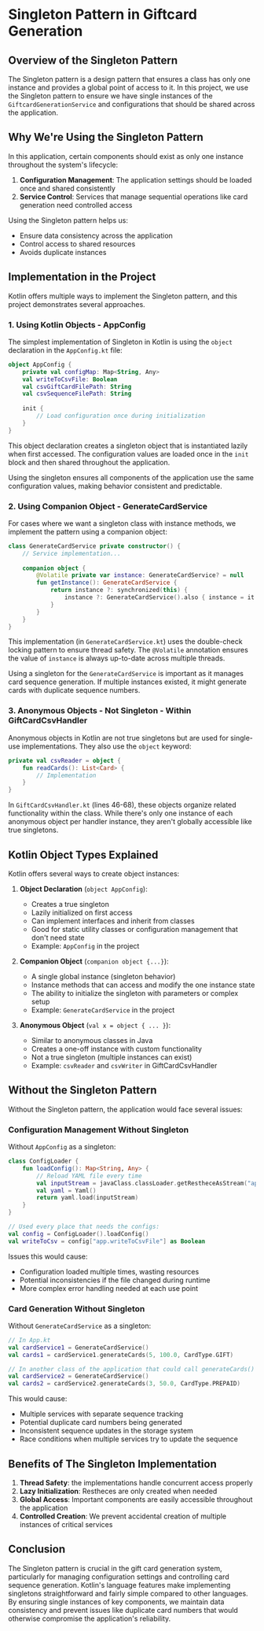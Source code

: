 # Singleton Pattern in Giftcard Generation

## Overview of the Singleton Pattern

The Singleton pattern is a design pattern that ensures a class has only one instance and provides a global point of access to it. 
In this project, we use the Singleton pattern to ensure we have single instances of the `GiftcardGenerationService` and 
configurations that should be shared across the application.

## Why We're Using the Singleton Pattern

In this application, certain components should exist as only one instance throughout the system's lifecycle:

1. **Configuration Management**: The application settings should be loaded once and shared consistently
2. **Service Control**: Services that manage sequential operations like card generation need controlled access

Using the Singleton pattern helps us:
- Ensure data consistency across the application
- Control access to shared resources
- Avoids duplicate instances

## Implementation in the Project

Kotlin offers multiple ways to implement the Singleton pattern, and this project demonstrates several approaches.

### 1. Using Kotlin Objects - AppConfig

The simplest implementation of Singleton in Kotlin is using the `object` declaration in the `AppConfig.kt` file:

```kotlin
object AppConfig {
    private val configMap: Map<String, Any>
    val writeToCsvFile: Boolean
    val csvGiftCardFilePath: String
    val csvSequenceFilePath: String
    
    init {
        // Load configuration once during initialization
    }
}
```

This object declaration creates a singleton object that is instantiated lazily when first accessed. 
The configuration values are loaded once in the `init` block and then shared throughout the application.

Using the singleton ensures all components of the application use the same configuration values, making behavior consistent and predictable.

### 2. Using Companion Object - GenerateCardService

For cases where we want a singleton class with instance methods, we implement the pattern using a companion object:

```kotlin
class GenerateCardService private constructor() {
    // Service implementation...
    
    companion object {
        @Volatile private var instance: GenerateCardService? = null
        fun getInstance(): GenerateCardService {
            return instance ?: synchronized(this) {
                instance ?: GenerateCardService().also { instance = it }
            }
        }
    }
}
```

This implementation (in `GenerateCardService.kt`) uses the double-check locking pattern to ensure thread safety. 
The `@Volatile` annotation ensures the value of `instance` is always up-to-date across multiple threads.

Using a singleton for the `GenerateCardService` is important as it manages card sequence generation. 
If multiple instances existed, it might generate cards with duplicate sequence numbers.

### 3. Anonymous Objects - Not Singleton - Within GiftCardCsvHandler

Anonymous objects in Kotlin are not true singletons but are used for single-use implementations. They also use the `object`
keyword:

```kotlin
private val csvReader = object {
    fun readCards(): List<Card> {
        // Implementation
    }
}
```

In `GiftCardCsvHandler.kt` (lines 46-68), these objects organize related functionality within the class. 
While there's only one instance of each anonymous object per handler instance, they aren't globally accessible like true singletons.

## Kotlin Object Types Explained

Kotlin offers several ways to create object instances:

1. **Object Declaration** (`object AppConfig`):
    - Creates a true singleton
    - Lazily initialized on first access
    - Can implement interfaces and inherit from classes
    - Good for static utility classes or configuration management that don't need state
    - Example: `AppConfig` in the project

2. **Companion Object** (`companion object {...}`):
    - A single global instance (singleton behavior)
    - Instance methods that can access and modify the one instance state
    - The ability to initialize the singleton with parameters or complex setup
    - Example: `GenerateCardService` in the project

3. **Anonymous Object** (`val x = object { ... }`):
    - Similar to anonymous classes in Java
    - Creates a one-off instance with custom functionality
    - Not a true singleton (multiple instances can exist)
    - Example: `csvReader` and `csvWriter` in GiftCardCsvHandler

## Without the Singleton Pattern

Without the Singleton pattern, the application would face several issues:

### Configuration Management Without Singleton

Without `AppConfig` as a singleton:

```kotlin
class ConfigLoader {
    fun loadConfig(): Map<String, Any> {
        // Reload YAML file every time
        val inputStream = javaClass.classLoader.getRestheceAsStream("application.yml")
        val yaml = Yaml()
        return yaml.load(inputStream)
    }
}

// Used every place that needs the configs:
val config = ConfigLoader().loadConfig()
val writeToCsv = config["app.writeToCsvFile"] as Boolean
```

Issues this would cause:
- Configuration loaded multiple times, wasting resources
- Potential inconsistencies if the file changed during runtime
- More complex error handling needed at each use point

### Card Generation Without Singleton

Without `GenerateCardService` as a singleton:

```kotlin
// In App.kt
val cardService1 = GenerateCardService()
val cards1 = cardService1.generateCards(5, 100.0, CardType.GIFT)

// In another class of the application that could call generateCards()
val cardService2 = GenerateCardService()
val cards2 = cardService2.generateCards(3, 50.0, CardType.PREPAID)
```

This would cause:
- Multiple services with separate sequence tracking
- Potential duplicate card numbers being generated
- Inconsistent sequence updates in the storage system
- Race conditions when multiple services try to update the sequence

## Benefits of The Singleton Implementation

1. **Thread Safety**: the implementations handle concurrent access properly
2. **Lazy Initialization**: Restheces are only created when needed
3. **Global Access**: Important components are easily accessible throughout the application
4. **Controlled Creation**: We prevent accidental creation of multiple instances of critical services

## Conclusion

The Singleton pattern is crucial in the gift card generation system, particularly for managing configuration settings and controlling card sequence generation. 
Kotlin's language features make implementing singletons straightforward and fairly simple compared to other languages. 
By ensuring single instances of key components, we maintain data consistency and prevent issues like duplicate card numbers that would otherwise compromise the application's reliability.